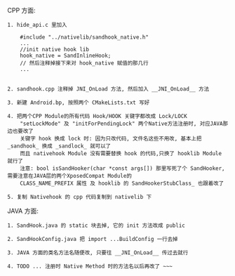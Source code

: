 
CPP 方面:

    1. hide_api.c 里加入

        #include "../nativelib/sandhook_native.h"
        ...
        //init native hook lib
        hook_native = SandInlineHook;
        // 然后注释掉接下来对 hook_native 赋值的那几行
        ...


    2. sandhook.cpp 注释掉 JNI_OnLoad 方法, 然后加入 __JNI_OnLoad__ 方法

    3. 新建 Android.bp, 按照两个 CMakeLists.txt 写好

    4. 把两个CPP Module的所有代码 Hook/HOOK 关键字都改成 Lock/LOCK
        "setLockMode" 及 "initForPendingLock" 两个Native方法注册时, 对应JAVA那边也要改了
        关键字 hook 换成 lock 时: 因为只改代码, 文件名这些不用改, 基本上把 _sandhook_ 换成 _sandlock_ 就可以了
        而且 nativehook Module 没有需要替换 hook 的代码,只换了 hooklib Module 就行了
        注意: bool isSandHooker(char *const args[]) 那里写死了个 SandHooker, 需要注意在JAVA层的两个XposedCompat Module的
        CLASS_NAME_PREFIX 属性 及 hooklib 的 SandHookerStubClass_ 也跟着改了

    5. 复制 Nativehook 的 cpp 代码复制到 nativelib 下



JAVA 方面:

    1. SandHook.java 的 static 块去掉, 它的 init 方法改成 public

    2. SandHookConfig.java 把 import ...BuildConfig 一行去掉

    3. JAVA 方面的类名方法名随便改, 只要往 __JNI_OnLoad__ 传过去就行

    4. TODO ... 注册时 Native Method 时的方法名以后再改了 ~~~

